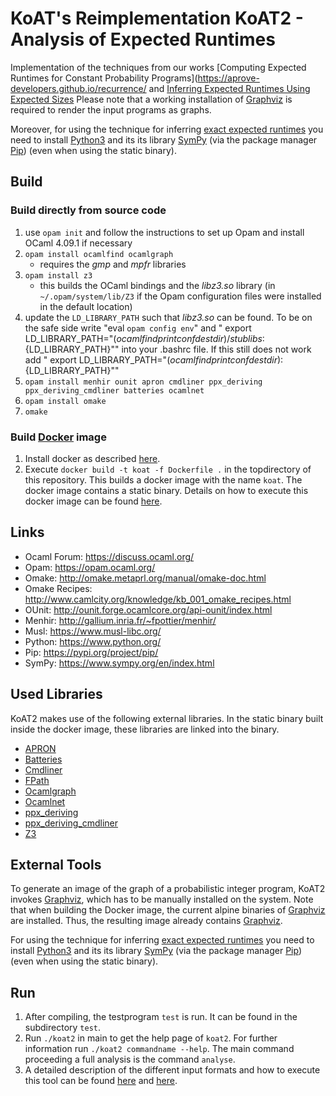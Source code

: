 # KoAT's Reimplementation KoAT2 - Analysis of Expected Runtimes
Implementation of the techniques from our works [Computing Expected Runtimes for Constant Probability Programs](https://aprove-developers.github.io/recurrence/ and  [Inferring Expected Runtimes Using Expected Sizes](https://aprove-developers.github.io/ExpectedUpperBounds/)
Please note that a working installation of [Graphviz](https://www.graphviz.org/) is required to render the input programs as graphs.

Moreover, for using the technique for inferring [exact expected runtimes](https://aprove-developers.github.io/recurrence/) you need to install [Python3](https://www.python.org/) and its its library [SymPy](https://www.sympy.org/en/index.html) (via the package manager [Pip](https://pypi.org/project/pip/)) (even when using the static binary). 

## Build

### Build directly from source code

1. use `opam init` and follow the instructions to set up Opam and install OCaml 4.09.1 if necessary
2. `opam install ocamlfind ocamlgraph`
    * requires the _gmp_ and _mpfr_ libraries
3. `opam install z3`
    * this builds the OCaml bindings and the _libz3.so_ library (in `~/.opam/system/lib/Z3` if the Opam configuration files were installed in the default location)
4. update the `LD_LIBRARY_PATH` such that _libz3.so_ can be found. To be on the safe side write "eval `opam config env`" and "
export LD_LIBRARY_PATH="$(ocamlfind printconf destdir)/stublibs:${LD_LIBRARY_PATH}"" into your .bashrc file. If this still does not work add "
export LD_LIBRARY_PATH="$(ocamlfind printconf destdir):${LD_LIBRARY_PATH}""
5. `opam install menhir ounit apron cmdliner ppx_deriving ppx_deriving_cmdliner batteries ocamlnet`
6. `opam install omake`
7. `omake`

### Build [Docker](https://www.docker.com/) image

1. Install docker as described [here](https://docs.docker.com/engine/install/).
2. Execute `docker build -t koat -f Dockerfile .` in the topdirectory of this repository. This builds a docker image with the name `koat`. The docker image contains a static binary. Details on how to execute this docker image can be found [here](https://aprove-developers.github.io/ExpectedUpperBounds/).

## Links

- Ocaml Forum: https://discuss.ocaml.org/
- Opam: https://opam.ocaml.org/
- Omake: http://omake.metaprl.org/manual/omake-doc.html
- Omake Recipes: http://www.camlcity.org/knowledge/kb_001_omake_recipes.html
- OUnit: http://ounit.forge.ocamlcore.org/api-ounit/index.html
- Menhir: http://gallium.inria.fr/~fpottier/menhir/
- Musl: https://www.musl-libc.org/
- Python: https://www.python.org/
- Pip: https://pypi.org/project/pip/
- SymPy: https://www.sympy.org/en/index.html

## Used Libraries
KoAT2 makes use of the following external libraries. In the static binary built inside the docker image, these libraries are linked into the binary.

- [APRON](<https://antoinemine.github.io/Apron/doc/>)
- [Batteries](<http://ocaml-batteries-team.github.io/batteries-included/hdoc2/>)
- [Cmdliner](<http://erratique.ch/software/cmdliner/doc/Cmdliner>)
- [FPath](<https://erratique.ch/software/fpath>)
- [Ocamlgraph](<http://ocamlgraph.lri.fr/doc/>)
- [Ocamlnet](http://projects.camlcity.org/projects/ocamlnet.html)
- [ppx_deriving](<https://github.com/ocaml-ppx/ppx_deriving>)
- [ppx_deriving_cmdliner](<https://github.com/hammerlab/ppx_deriving_cmdliner>)
- [Z3](https://github.com/Z3Prover/z3)

## External Tools
To generate an image of the graph of a probabilistic integer program, KoAT2 invokes [Graphviz](https://graphviz.org/), which has to be manually installed on the system. Note that when building the Docker image, the current alpine binaries of [Graphviz](https://graphviz.org/) are installed. Thus, the resulting image already contains [Graphviz](https://graphviz.org/). 

For using the technique for inferring [exact expected runtimes](https://aprove-developers.github.io/recurrence/) you need to install [Python3](https://www.python.org/) and its its library [SymPy](https://www.sympy.org/en/index.html) (via the package manager [Pip](https://pypi.org/project/pip/)) (even when using the static binary). 

## Run

1. After compiling, the testprogram `test` is run. It can be found in the subdirectory `test`.
2. Run `./koat2` in main to get the help page of `koat2`. For further information run `./koat2 commandname --help`. The main command proceeding a full analysis is the command `analyse`.
3. A detailed description of the different input formats and how to execute this tool can be found [here](https://aprove-developers.github.io/recurrence/) and [here](https://aprove-developers.github.io/ExpectedUpperBounds/).
